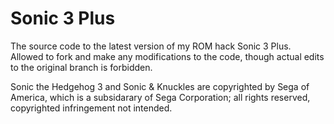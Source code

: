 # Sonic 3 Plus
 The source code to the latest version of my ROM hack Sonic 3 Plus. Allowed to fork and make any modifications to the code, though actual edits to the original branch is forbidden.

Sonic the Hedgehog 3 and Sonic & Knuckles are copyrighted by Sega of America, which is a subsidarary of Sega Corporation; all rights reserved, copyrighted infringement not intended.
